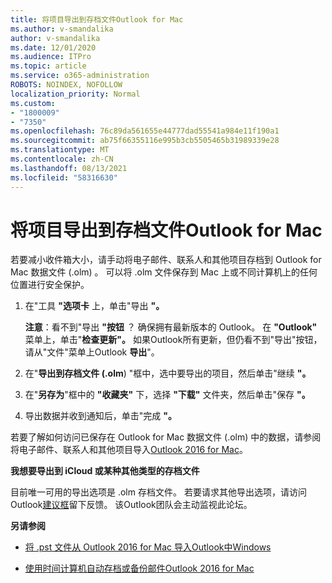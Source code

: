 ```yaml
---
title: 将项目导出到存档文件Outlook for Mac
ms.author: v-smandalika
author: v-smandalika
ms.date: 12/01/2020
ms.audience: ITPro
ms.topic: article
ms.service: o365-administration
ROBOTS: NOINDEX, NOFOLLOW
localization_priority: Normal
ms.custom:
- "1800009"
- "7350"
ms.openlocfilehash: 76c89da561655e44777dad55541a984e11f190a1
ms.sourcegitcommit: ab75f66355116e995b3cb5505465b31989339e28
ms.translationtype: MT
ms.contentlocale: zh-CN
ms.lasthandoff: 08/13/2021
ms.locfileid: "58316630"
---
```

# <a name="export-items-to-an-archive-file-in-outlook-for-mac"></a>将项目导出到存档文件Outlook for Mac

若要减小收件箱大小，请手动将电子邮件、联系人和其他项目存档到 Outlook for Mac 数据文件 (.olm) 。 可以将 .olm 文件保存到 Mac 上或不同计算机上的任何位置进行安全保护。

1. 在"工具 **"选项卡** 上，单击"导出 **"。**

    **注意**：看不到"导出 **"按钮** ？ 确保拥有最新版本的 Outlook。 在 **"Outlook"** 菜单上，单击"**检查更新"。** 如果Outlook所有更新，但仍看不到"导出"按钮，请从"文件"菜单上Outlook **导出**"。 

2. 在"**导出到存档文件 (.olm**) "框中，选中要导出的项目，然后单击"继续 **"。**

3. 在"**另存为**"框中的 **"收藏夹"** 下，选择 **"下载"** 文件夹，然后单击"保存 **"。**

4. 导出数据并收到通知后，单击"完成 **"。**

若要了解如何访问已保存在 Outlook for Mac 数据文件 (.olm) 中的数据，请参阅将电子邮件、联系人和其他项目导入[Outlook 2016 for Mac](https://support.microsoft.com/office/import-and-export-outlook-email-contacts-and-calendar-92577192-3881-4502-b79d-c3bbada6c8ef#ID0EAACAAA=macOS)。

**我想要导出到 iCloud 或某种其他类型的存档文件**

目前唯一可用的导出选项是 .olm 存档文件。 若要请求其他导出选项，请访问Outlook[建议框](https://outlook.uservoice.com/)留下反馈。 该Outlook团队会主动监视此论坛。

**另请参阅**

- [将 .pst 文件从 Outlook 2016 for Mac 导入Outlook中Windows](https://support.microsoft.com/office/import-a-pst-file-into-outlook-for-mac-from-outlook-for-windows-b4a6a1d6-94bb-4c85-a4fc-a83dc690e18c)

- [使用时间计算机自动存档或备份邮件Outlook 2016 for Mac](https://support.microsoft.com/office/automatically-archive-or-back-up-outlook-for-mac-items-441fcce5-2262-4b64-ac8c-fa949df989f5)
